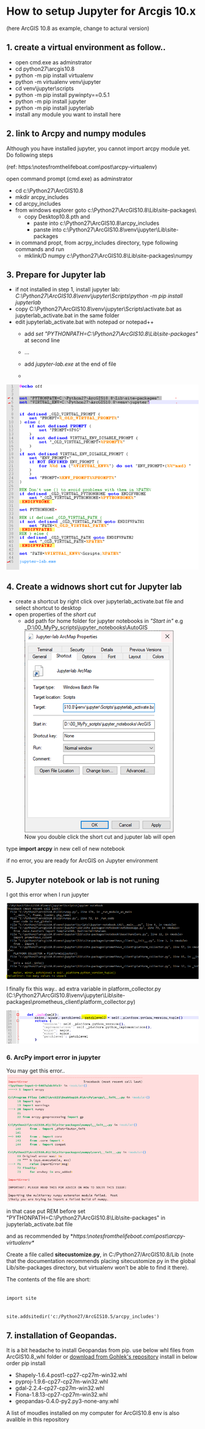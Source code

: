 # How to setup Jupyter for Arcgis 10.x
(here ArcGIS 10.8 as example, change to actural version)
## 1. create a virtual environment as follow..
+ open cmd.exe as adminstrator
 + cd python27\arcgis10.8
 + python -m pip install virtualenv
 + python -m virtualenv venv\jupyter
 + cd venv\jupyter\scripts
 + python -m pip install pywinpty==0.5.1
 + python -m pip install jupyter
 + python -m pip install jupyterlab
 + install any module you want to install here

## 2. link to Arcpy and numpy modules

Although you have installed jupyter, you cannot import arcpy module yet. Do following steps

(ref: https:\\notesfromthelifeboat.com\post\arcpy-virtualenv\)

open command prompt (cmd.exe) as adminstrator
+ cd c:\Python27\ArcGIS10.8
+ mkdir arcpy_includes
+ cd arcpy_includes
+ from windows explorer goto c:\Python27\ArcGIS10.8\Lib\site-packages\
  - copy Desktop10.8.pth and
    - paste into c:\Python27\ArcGIS10.8\arcpy_includes 
    - panste into c:\Python27\ArcGIS10.8\venv\jupyter\Lib\site-packages 
+ in command propt, from acrpy_includes directory, type following commands and run
  - mklink/D numpy c:\Python27\ArcGIS10.8\Lib\site-packages\numpy 

## 3. Prepare for Jupyter lab
+ if not installed in step 1, install jupyter lab: _C:\Python27\ArcGIS10.8\venv\jupyter\Scripts\python -m pip install jupyterlab_ 
+ copy C:\Python27\ArcGIS10.8\venv\jupyter\Scripts\activate.bat as jupyterlab_activate.bat in the same folder
+ edit jupyterlab_activate.bat with notepad or notepad++
  + add _set "PYTHONPATH=C:\Python27\ArcGIS10.8\Lib\site-packages"_ at second line
 
  + ...

  + add _jupyter-lab.exe_ at the end of file
  + 
<img src="images\jupyterlab.bat.PNG"></img>

## 4. Create a widnows short cut for Jupyter lab
+ create a shortcut by right click over jupyterlab_activate.bat file and select shortcut to desktop
+ open properties of the _short cut_
  + add path for home folder for jupyter notebooks in _"Start in"_ e.g _D:\00_MyPy_scripts\jupyter_notebooks\AutoGIS
<img src="images\jupyterlab-shortcut.PNG"></img>  
  Now you double click the short cut and juputer lab will open

type __import arcpy__ in new cell of new notebook

if no error, you are ready for ArcGIS on Jupyter environment

## 5. Jupyter notebook or lab is not runing 
I got this error when I run jupyter

<img src="images/error1.png"></img>

I finally fix this way.. ad extra variable in platform_collector.py (C:\Python27\ArcGIS10.8\venv\jupyter\Lib\site-packages\prometheus_client\platform_collector.py)

<img src="images/solution1.png"></img>
### 6. ArcPy import error in jupyter
You may get this error..
<img src="images/error2.png"></img>

in that case put REM before set "PYTHONPATH=C:\Python27\ArcGIS10.8\Lib\site-packages" in jupyterlab_activate.bat file

and as recommended by **https:\\notesfromthelifeboat.com\post\arcpy-virtualenv\**

Create a file called **sitecustomize.py**, in C:/Python27/ArcGIS10.8/Lib (note that the documentation recommends placing sitecustomize.py in the global Lib/site-packages directory, but virtualenv won’t be able to find it there). 

The contents of the file are short:

<code>
import site

site.addsitedir('c:/Python27/ArcGIS10.5/arcpy_includes')
</code> 

## 7. installation of Geopandas.
It is a bit headache to install Geopandas from pip. use below whl files from ArcGIS10.8_whl folder or [download from Gohlek's repository](https://www.lfd.uci.edu/~gohlke/pythonlibs/) 
install in below order
pip install 
 - Shapely-1.6.4.post1-cp27-cp27m-win32.whl
 - pyproj-1.9.6-cp27-cp27m-win32.whl
 - gdal-2.2.4-cp27-cp27m-win32.whl
 - Fiona-1.8.13-cp27-cp27m-win32.whl
 - geopandas-0.4.0-py2.py3-none-any.whl

A list of moudles installed on my computer for ArcGIS10.8 env is also avalible in this repository
